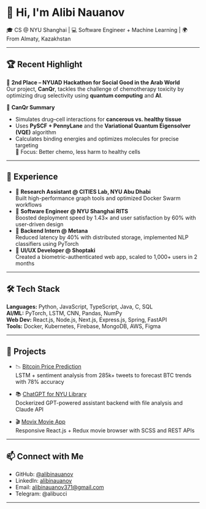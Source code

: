 # 👋 Hi, I'm Alibi Nauanov

🎓 CS @ NYU Shanghai | 💻 Software Engineer + Machine Learning | 🌍 From Almaty, Kazakhstan

---

## 🏆 Recent Highlight

🥈 **2nd Place – NYUAD Hackathon for Social Good in the Arab World**  
Our project, **CanQr**, tackles the challenge of chemotherapy toxicity by optimizing drug selectivity using **quantum computing** and **AI**.

🔬 **CanQr Summary**  
- Simulates drug–cell interactions for **cancerous vs. healthy tissue**
- Uses **PySCF + PennyLane** and the **Variational Quantum Eigensolver (VQE)** algorithm
- Calculates binding energies and optimizes molecules for precise targeting  
📌 Focus: Better chemo, less harm to healthy cells

---

## 💼 Experience

- 🔹 **Research Assistant @ CITIES Lab, NYU Abu Dhabi**  
  Built high-performance graph tools and optimized Docker Swarm workflows  
- 🔹 **Software Engineer @ NYU Shanghai RITS**  
  Boosted deployment speed by 1.43× and user satisfaction by 60% with user-driven design  
- 🔹 **Backend Intern @ Metana**  
  Reduced latency by 40% with distributed storage, implemented NLP classifiers using PyTorch  
- 🔹 **UI/UX Developer @ Shoptaki**  
  Created a biometric-authenticated web app, scaled to 1,000+ users in 2 months

---

## 🛠️ Tech Stack

**Languages:** Python, JavaScript, TypeScript, Java, C, SQL  
**AI/ML:** PyTorch, LSTM, CNN, Pandas, NumPy  
**Web Dev:** React.js, Node.js, Next.js, Express.js, Spring, FastAPI  
**Tools:** Docker, Kubernetes, Firebase, MongoDB, AWS, Figma

---

## 🚀 Projects

- 📉 [Bitcoin Price Prediction](https://github.com/alibinauanov/Bitcoin-Price-Prediction-Using-Sentiment-Analysis-and-Ensemble-Methods)  
  LSTM + sentiment analysis from 285k+ tweets to forecast BTC trends with 78% accuracy

- 📚 [ChatGPT for NYU Library](https://rits.hosting.nyu.edu/)  
  Dockerized GPT-powered assistant backend with file analysis and Claude API

- 🎬 [Movix Movie App](https://movie-app-alibi.vercel.app/)  
  Responsive React.js + Redux movie browser with SCSS and REST APIs

---

## 📫 Connect with Me

- GitHub: [@alibinauanov](https://github.com/alibinauanov)
- LinkedIn: [alibinauanov](https://www.linkedin.com/in/alibinauanov/)
- Email: alibinauanov371@gmail.com
- Telegram: @alibucci

---
